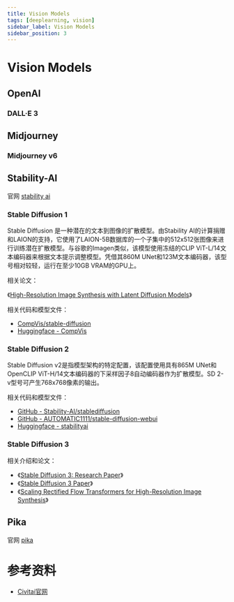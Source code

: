 ```yaml
---
title: Vision Models
tags: [deeplearning, vision]
sidebar_label: Vision Models
sidebar_position: 3
---
```


# Vision Models

## OpenAI

### DALL·E 3

## Midjourney

### Midjourney v6

## Stability-AI

官网 [stability ai](https://stability.ai/)

### Stable Diffusion 1

Stable Diffusion 是一种潜在的文本到图像的扩散模型。由Stability AI的计算捐赠和LAION的支持，它使用了LAION-5B数据库的一个子集中的512x512张图像来进行训练潜在扩散模型。与谷歌的Imagen类似，该模型使用冻结的CLIP ViT-L/14文本编码器来根据文本提示调整模型。凭借其860M UNet和123M文本编码器，该型号相对较轻，运行在至少10GB VRAM的GPU上。

相关论文：

《[High-Resolution Image Synthesis with Latent Diffusion Models](https://arxiv.org/abs/2112.10752)》

相关代码和模型文件：

* [CompVis/stable-diffusion](https://github.com/CompVis/stable-diffusion)
* [Huggingface - CompVis](https://huggingface.co/CompVis)

### Stable Diffusion 2

Stable Diffusion v2是指模型架构的特定配置，该配置使用具有865M UNet和OpenCLIP ViT-H/14文本编码器的下采样因子8自动编码器作为扩散模型。SD 2-v型号可产生768x768像素的输出。

相关代码和模型文件：

* [GitHub - Stability-AI/stablediffusion](https://github.com/Stability-AI/stablediffusion)
* [GitHub - AUTOMATIC1111/stable-diffusion-webui](https://github.com/AUTOMATIC1111/stable-diffusion-webui)
* [Huggingface - stabilityai](https://huggingface.co/stabilityai/)


### Stable Diffusion 3

相关介绍和论文：

* 《[Stable Diffusion 3: Research Paper](https://stability.ai/news/stable-diffusion-3-research-paper)》
* 《[Stable Diffusion 3 Paper](https://stabilityai-public-packages.s3.us-west-2.amazonaws.com/Stable+Diffusion+3+Paper.pdf)》
* 《[Scaling Rectified Flow Transformers for High-Resolution Image Synthesis](https://arxiv.org/abs/2403.03206)》

## Pika

官网 [pika](https://pika.art)

# 参考资料

* [Civitai官网](https://civitai.com)